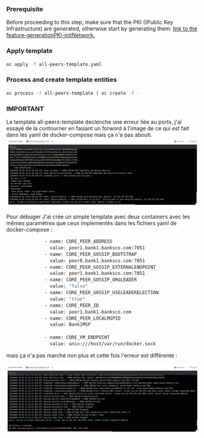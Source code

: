 ### Prerequisite

Before proceeding to this step, make sure that the PKI ((Public Key Infrastructure) are generated, otherwise start by generating them:
[link to the feature-generationPKI-initNetwork.](./feature-generationPKI-initNetwork/README.md)

### Apply template
```sh 
oc apply -f all-peers-template.yaml
```
### Process and create template entities

```sh
oc process -f all-peers-template | oc create -f -
``` 

### IMPORTANT
Le template all-peers-template declenche une erreur liée au ports, j'ai essayé de la contourner en faisant un forword à l'image de ce qui est fait dans les yaml de docker-compose mais ça n'a pas abouti.
![all-peers-template error](./doc/app-peers-template-error.png) 

Pour débuger J'ai crée un simple template avec deux containers avec les mêmes paramètres que ceux implementés dans les fichiers yaml de docker-compose :

```sh
              - name: CORE_PEER_ADDRESS
                value: peer1.bank1.banksco.com:7051
              - name: CORE_PEER_GOSSIP_BOOTSTRAP
                value: peer0.bank1.banksco.com:7051
              - name: CORE_PEER_GOSSIP_EXTERNALENDPOINT
                value: peer1.bank1.banksco.com:7051
              - name: CORE_PEER_GOSSIP_ORGLEADER
                value: "false"
              - name: CORE_PEER_GOSSIP_USELEADERELECTION
                value: "true"
              - name: CORE_PEER_ID
                value: peer1.bank1.banksco.com
              - name: CORE_PEER_LOCALMSPID
                value: Bank1MSP

              - name: CORE_VM_ENDPOINT
                value: unix:///host/var/run/docker.sock
``` 
mais ça n'a pas marché non plus et cette fois l'erreur est différente :

![all-peers-template error](./doc/tow-peers-template-error.png) 
